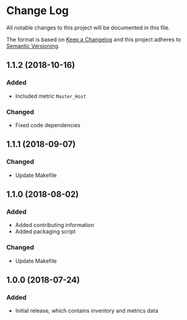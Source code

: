 # Change Log
All notable changes to this project will be documented in this file.

The format is based on [Keep a Changelog](http://keepachangelog.com/)
and this project adheres to [Semantic Versioning](http://semver.org/).

## 1.1.2 (2018-10-16)
### Added
- Included metric `Master_Host`

### Changed
- Fixed code dependencies

## 1.1.1 (2018-09-07)
### Changed
- Update Makefile

## 1.1.0 (2018-08-02)
### Added
- Added contributing information
- Added packaging script

### Changed
- Update Makefile

## 1.0.0 (2018-07-24)
### Added
- Initial release, which contains inventory and metrics data
